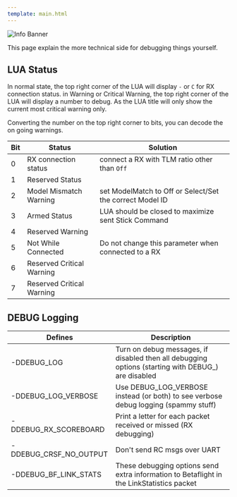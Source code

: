 ```yaml
---
template: main.html
---
```


![Info Banner](https://github.com/ExpressLRS/ExpressLRS-Hardware/blob/master/img/information.png?raw=true)

This page explain the more technical side for debugging things yourself.

## LUA Status
In normal state, the top right corner of the LUA will display `-` or `C` for RX connection status. in Warning or Critical Warning, the top right corner of the LUA will display a number to debug. As the LUA title will only show the current most critical warning only.

Converting the number on the top right corner to bits, you can decode the on going warnings.

| Bit | Status | Solution |
| ---- | -------------------------------- | ----------------------------------------------------------------- |
0 | RX connection status | connect a RX with TLM ratio other than ``Off`` |
1 | Reserved Status ||
2 | Model Mismatch Warning | set ModelMatch to Off or Select/Set the correct Model ID |
3 | Armed Status | LUA should be closed to maximize sent Stick Command |
4 | Reserved Warning | |
5 | Not While Connected | Do not change this parameter when connected to a RX |
6 | Reserved Critical Warning | |
7 | Reserved Critical Warning | |

## DEBUG Logging
| Defines | Description |
| -------------------------------- | ----------------------------------------------------------------- |
| -DDEBUG_LOG | Turn on debug messages, if disabled then all debugging options (starting with DEBUG_) are disabled |
| -DDEBUG_LOG_VERBOSE | Use DEBUG_LOG_VERBOSE instead (or both) to see verbose debug logging (spammy stuff) |
| -DDEBUG_RX_SCOREBOARD | Print a letter for each packet received or missed (RX debugging) |
| -DDEBUG_CRSF_NO_OUTPUT | Don't send RC msgs over UART |
| -DDEBUG_BF_LINK_STATS | These debugging options send extra information to Betaflight in the LinkStatistics packet |
